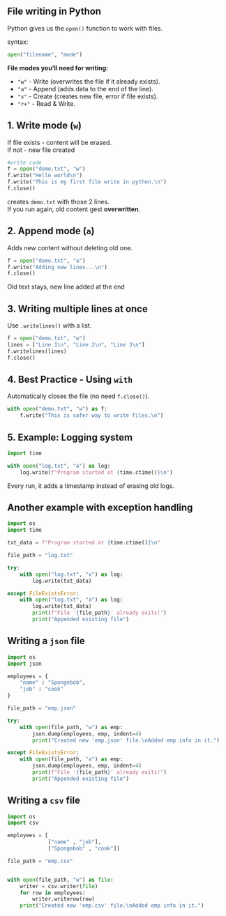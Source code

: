 ## **File writing in Python**

Python gives us the ```open()``` function to work with files.  

syntax:
```python
open("filename", "mode")
```
**File modes you'll need for writing:**  
- ```"w"``` - Write (overwrites the file if it already exists).
- ```"a"``` - Append (adds data to the end of the line).
- ```"x"``` - Create (creates new file, error if file exists).
- ```"r+"``` - Read & Write.

## **1. Write mode (```w```)**  
If file exists - content will be erased.  
If not - new file created
```python
#write code
f = open("demo.txt", "w")
f.write("Hello world\n")
f.write("This is my first file write in python.\n")
f.close()
```
creates ```demo.txt``` with those 2 lines.  
If you run again, old content gest **overwritten**.

## **2. Append mode (```a```)**  
Adds new content without deleting old one.  
```python
f = open("demo.txt", "a")
f.write("Adding new lines...\n")
f.close()
```
Old text stays, new line added at the end  

## **3. Writing multiple lines at once**  
Use ```.writelines()``` with a list.
```python
f = open("demo.txt", "w")
lines = ["Line 1\n", "Line 2\n", "Line 3\n"]
f.writelines(lines)
f.close()
```

## **4. Best Practice - Using `with`**  
Automatically closes the file (no need ```f.close()```).
```python
with open("demo.txt", "w") as f:
    f.write("This is safer way to write files.\n")
```

## **5. Example: Logging system**
```python
import time

with open("log.txt", "a") as log:
    log.write(f"Program started at {time.ctime()}\n")
```
Every run, it adds a timestamp instead of erasing old logs.

## **Another example with exception handling**
```python
import os
import time

txt_data = f"Program started at {time.ctime()}\n"

file_path = "log.txt"

try:
    with open("log.txt", "x") as log:
        log.write(txt_data)

except FileExistsError:
    with open("log.txt", "a") as log:
        log.write(txt_data)
        print(f"File '{file_path}' already exits!")
        print("Appended existing file")
```
## **Writing a `json` file**
```python
import os
import json

employees = {
    "name" : "Spongebob",
    "job" : "cook"
}

file_path = "emp.json"

try:
    with open(file_path, "w") as emp:
        json.dump(employees, emp, indent=4)
        print("Created new 'emp.json' file.\nAdded emp info in it.")

except FileExistsError:
    with open(file_path, "a") as emp:
        json.dump(employees, emp, indent=4)
        print(f"File '{file_path}' already exits!")
        print("Appended existing file")
```

## **Writing a `csv` file**
```python
import os
import csv

employees = [
             ["name" , "job"],
             ["Spongebob" , "cook"]]

file_path = "emp.csv"


with open(file_path, "w") as file:
    writer = csv.writer(file)
    for row in employees:
        writer.writerow(row)
    print("Created new 'emp.csv' file.\nAdded emp info in it.")

```
